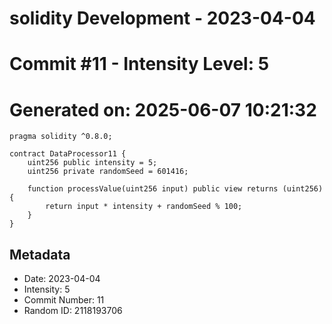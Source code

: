 ﻿# solidity Development - 2023-04-04
# Commit #11 - Intensity Level: 5
# Generated on: 2025-06-07 10:21:32
```solidity
pragma solidity ^0.8.0;

contract DataProcessor11 {
    uint256 public intensity = 5;
    uint256 private randomSeed = 601416;

    function processValue(uint256 input) public view returns (uint256) {
        return input * intensity + randomSeed % 100;
    }
}
```
## Metadata
- Date: 2023-04-04
- Intensity: 5
- Commit Number: 11
- Random ID: 2118193706
